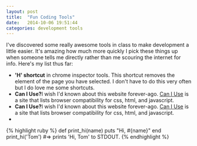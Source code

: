 ```yaml
---
layout: post
title:  "Fun Coding Tools"
date:   2014-10-06 19:51:44
categories: development tools
---
```

I've discovered some really awesome tools in class to make development a little easier. It's amazing how much more quickly I pick these things up when someone tells me directly rather than me scouring the internet for info. Here's my list thus far:
<ul>
	<li><b>'H' shortcut</b> in chrome inspector tools. This shortcut removes the element of the page you have selected. I don't have to do this very often but I do love me some shortcuts.</li>
	<li><b>Can I Use?</b>I wish I'd known about this website forever-ago. <a href="http://caniuse.com/" target="_blank">Can I Use</a> is a site that lists browser compatibility for css, html, and javascript.</li>
	<li><b>Can I Use?</b>I wish I'd known about this website forever-ago. <a href="http://caniuse.com/" target="_blank">Can I Use</a> is a site that lists browser compatibility for css, html, and javascript.</li></li>
	<li></li>
</ul>

{% highlight ruby %}
def print_hi(name)
  puts "Hi, #{name}"
end
print_hi('Tom')
#=> prints 'Hi, Tom' to STDOUT.
{% endhighlight %}


